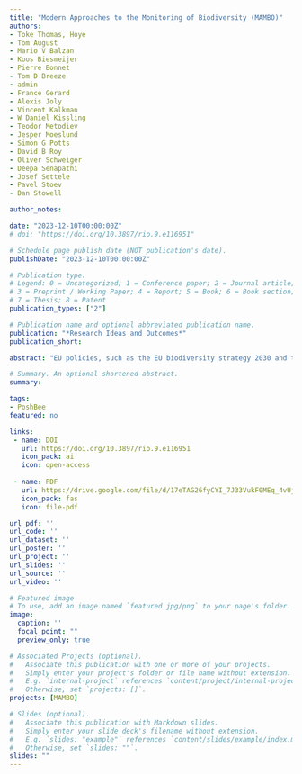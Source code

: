 ```yaml
---
title: "Modern Approaches to the Monitoring of Biоdiversity (MAMBO)"
authors:
- Toke Thomas, Hoye
- Tom August
- Mario V Balzan
- Koos Biesmeijer
- Pierre Bonnet
- Tom D Breeze
- admin
- France Gerard
- Alexis Joly
- Vincent Kalkman
- W Daniel Kissling
- Teodor Metodiev
- Jesper Moeslund
- Simon G Potts
- David B Roy
- Oliver Schweiger
- Deepa Senapathi
- Josef Settele
- Pavel Stoev
- Dan Stowell

author_notes:

date: "2023-12-10T00:00:00Z"
# doi: "https://doi.org/10.3897/rio.9.e116951"

# Schedule page publish date (NOT publication's date).
publishDate: "2023-12-10T00:00:00Z"

# Publication type.
# Legend: 0 = Uncategorized; 1 = Conference paper; 2 = Journal article;
# 3 = Preprint / Working Paper; 4 = Report; 5 = Book; 6 = Book section;
# 7 = Thesis; 8 = Patent
publication_types: ["2"]

# Publication name and optional abbreviated publication name.
publication: "*Research Ideas and Outcomes*"
publication_short:

abstract: "EU policies, such as the EU biodiversity strategy 2030 and the Birds and Habitats Directives, demand unbiased, integrated and regularly updated biodiversity and ecosystem service data. However, efforts to monitor wildlife and other species groups are spatially and temporally fragmented, taxonomically biased, and lack integration in Europe. To bridge this gap, the MAMBO project will develop, test and implement enabling tools for monitoring conservation status and ecological requirements of species and habitats for which knowledge gaps still exist. MAMBO brings together the technical expertise of computer science, remote sensing, social science expertise on human-technology interactions, environmental economy, and citizen science, with the biological expertise on species, ecology, and conservation biology. MAMBO is built around stakeholder engagement and knowledge exchange (WP1) and the integration of new technology with existing research infrastructures (WP2). MAMBO will develop, test, and demonstrate new tools for monitoring species (WP3) and habitats (WP4) in a co-design process to create novel standards for species and habitat monitoring across the EU and beyond. MAMBO will work with stakeholders to identify user and policy needs for biodiversity monitoring and investigate the requirements for setting up a virtual lab to automate workflow deployment and efficient computing of the vast data streams (from on the ground sensors, and remote sensing) required to improve monitoring activities across Europe (WP4). Together with stakeholders, MAMBO will assess these new tools at demonstration sites distributed across Europe (WP5) to identify bottlenecks, analyze the cost-effectiveness of different tools, integrate data streams and upscale results (WP6). This will feed into the co-design of future, improved and more cost-effective monitoring schemes for species and habitats using novel technologies (WP7), and thus lead to a better management of protected sites and species."

# Summary. An optional shortened abstract.
summary: 

tags:
- PoshBee
featured: no

links:
 - name: DOI
   url: https://doi.org/10.3897/rio.9.e116951
   icon_pack: ai
   icon: open-access
   
 - name: PDF
   url: https://drive.google.com/file/d/17eTAG26fyCYI_7J33VukF0MEq_4vUjn6/view?usp=drive_link
   icon_pack: fas
   icon: file-pdf

url_pdf: ''
url_code: ''
url_dataset: ''
url_poster: ''
url_project: ''
url_slides: ''
url_source: ''
url_video: ''

# Featured image
# To use, add an image named `featured.jpg/png` to your page's folder. 
image:
  caption: ''
  focal_point: ""
  preview_only: true

# Associated Projects (optional).
#   Associate this publication with one or more of your projects.
#   Simply enter your project's folder or file name without extension.
#   E.g. `internal-project` references `content/project/internal-project/index.md`.
#   Otherwise, set `projects: []`.
projects: [MAMBO]

# Slides (optional).
#   Associate this publication with Markdown slides.
#   Simply enter your slide deck's filename without extension.
#   E.g. `slides: "example"` references `content/slides/example/index.md`.
#   Otherwise, set `slides: ""`.
slides: ""
---
```


